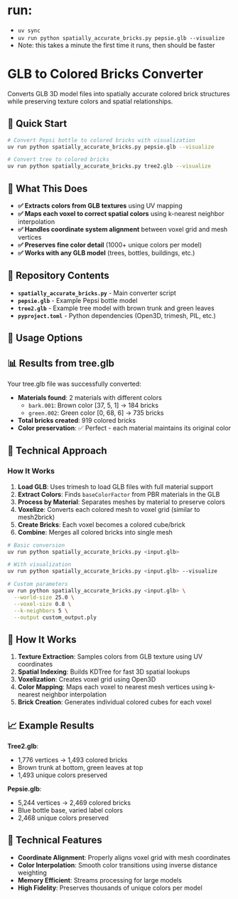 # run:
 - `uv sync `
 - `uv run python spatially_accurate_bricks.py pepsie.glb --visualize`
 - Note: this takes a minute the first time it runs, then should be faster
# GLB to Colored Bricks Converter

Converts GLB 3D model files into spatially accurate colored brick structures while preserving texture colors and spatial relationships.

## 🚀 Quick Start

```bash
# Convert Pepsi bottle to colored bricks with visualization
uv run python spatially_accurate_bricks.py pepsie.glb --visualize

# Convert tree to colored bricks
uv run python spatially_accurate_bricks.py tree2.glb --visualize
```

## 🎯 What This Does

- **✅ Extracts colors from GLB textures** using UV mapping
- **✅ Maps each voxel to correct spatial colors** using k-nearest neighbor interpolation  
- **✅ Handles coordinate system alignment** between voxel grid and mesh vertices
- **✅ Preserves fine color detail** (1000+ unique colors per model)
- **✅ Works with any GLB model** (trees, bottles, buildings, etc.)

## 📁 Repository Contents

- **`spatially_accurate_bricks.py`** - Main converter script
- **`pepsie.glb`** - Example Pepsi bottle model
- **`tree2.glb`** - Example tree model with brown trunk and green leaves
- **`pyproject.toml`** - Python dependencies (Open3D, trimesh, PIL, etc.)

## 🔧 Usage Options

## 📊 Results from tree.glb

Your tree.glb file was successfully converted:
- **Materials found**: 2 materials with different colors
  - `bark.001`: Brown color [37, 5, 1] → 184 bricks
  - `green.002`: Green color [0, 68, 6] → 735 bricks
- **Total bricks created**: 919 colored bricks
- **Color preservation**: ✅ Perfect - each material maintains its original color

## 🔧 Technical Approach

### How It Works
1. **Load GLB**: Uses trimesh to load GLB files with full material support
2. **Extract Colors**: Finds `baseColorFactor` from PBR materials in the GLB
3. **Process by Material**: Separates meshes by material to preserve colors
4. **Voxelize**: Converts each colored mesh to voxel grid (similar to mesh2brick)
5. **Create Bricks**: Each voxel becomes a colored cube/brick
6. **Combine**: Merges all colored bricks into single mesh

```bash
# Basic conversion
uv run python spatially_accurate_bricks.py <input.glb>

# With visualization
uv run python spatially_accurate_bricks.py <input.glb> --visualize

# Custom parameters
uv run python spatially_accurate_bricks.py <input.glb> \
  --world-size 25.0 \
  --voxel-size 0.8 \
  --k-neighbors 5 \
  --output custom_output.ply
```

## 🎨 How It Works

1. **Texture Extraction**: Samples colors from GLB texture using UV coordinates
2. **Spatial Indexing**: Builds KDTree for fast 3D spatial lookups
3. **Voxelization**: Creates voxel grid using Open3D
4. **Color Mapping**: Maps each voxel to nearest mesh vertices using k-nearest neighbor interpolation
5. **Brick Creation**: Generates individual colored cubes for each voxel

## 📈 Example Results

**Tree2.glb**: 
- 1,776 vertices → 1,493 colored bricks
- Brown trunk at bottom, green leaves at top
- 1,493 unique colors preserved

**Pepsie.glb**: 
- 5,244 vertices → 2,469 colored bricks  
- Blue bottle base, varied label colors
- 2,468 unique colors preserved

## 🔧 Technical Features

- **Coordinate Alignment**: Properly aligns voxel grid with mesh coordinates
- **Color Interpolation**: Smooth color transitions using inverse distance weighting
- **Memory Efficient**: Streams processing for large models
- **High Fidelity**: Preserves thousands of unique colors per model